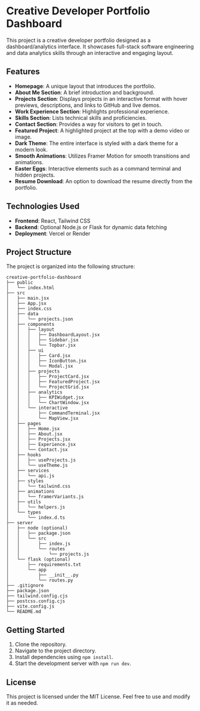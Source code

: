 # Creative Developer Portfolio Dashboard

This project is a creative developer portfolio designed as a dashboard/analytics interface. It showcases full-stack software engineering and data analytics skills through an interactive and engaging layout.

## Features

- **Homepage**: A unique layout that introduces the portfolio.
- **About Me Section**: A brief introduction and background.
- **Projects Section**: Displays projects in an interactive format with hover previews, descriptions, and links to GitHub and live demos.
- **Work Experience Section**: Highlights professional experience.
- **Skills Section**: Lists technical skills and proficiencies.
- **Contact Section**: Provides a way for visitors to get in touch.
- **Featured Project**: A highlighted project at the top with a demo video or image.
- **Dark Theme**: The entire interface is styled with a dark theme for a modern look.
- **Smooth Animations**: Utilizes Framer Motion for smooth transitions and animations.
- **Easter Eggs**: Interactive elements such as a command terminal and hidden projects.
- **Resume Download**: An option to download the resume directly from the portfolio.

## Technologies Used

- **Frontend**: React, Tailwind CSS
- **Backend**: Optional Node.js or Flask for dynamic data fetching
- **Deployment**: Vercel or Render

## Project Structure

The project is organized into the following structure:

```
creative-portfolio-dashboard
├── public
│   └── index.html
├── src
│   ├── main.jsx
│   ├── App.jsx
│   ├── index.css
│   ├── data
│   │   └── projects.json
│   ├── components
│   │   ├── layout
│   │   │   ├── DashboardLayout.jsx
│   │   │   ├── Sidebar.jsx
│   │   │   └── Topbar.jsx
│   │   ├── ui
│   │   │   ├── Card.jsx
│   │   │   ├── IconButton.jsx
│   │   │   └── Modal.jsx
│   │   ├── projects
│   │   │   ├── ProjectCard.jsx
│   │   │   ├── FeaturedProject.jsx
│   │   │   └── ProjectGrid.jsx
│   │   ├── analytics
│   │   │   ├── KPIWidget.jsx
│   │   │   └── ChartWindow.jsx
│   │   └── interactive
│   │       ├── CommandTerminal.jsx
│   │       └── MapView.jsx
│   ├── pages
│   │   ├── Home.jsx
│   │   ├── About.jsx
│   │   ├── Projects.jsx
│   │   ├── Experience.jsx
│   │   └── Contact.jsx
│   ├── hooks
│   │   ├── useProjects.js
│   │   └── useTheme.js
│   ├── services
│   │   └── api.js
│   ├── styles
│   │   └── tailwind.css
│   ├── animations
│   │   └── framerVariants.js
│   ├── utils
│   │   └── helpers.js
│   └── types
│       └── index.d.ts
├── server
│   ├── node (optional)
│   │   ├── package.json
│   │   └── src
│   │       ├── index.js
│   │       └── routes
│   │           └── projects.js
│   └── flask (optional)
│       ├── requirements.txt
│       └── app
│           ├── __init__.py
│           └── routes.py
├── .gitignore
├── package.json
├── tailwind.config.cjs
├── postcss.config.cjs
├── vite.config.js
└── README.md
```

## Getting Started

1. Clone the repository.
2. Navigate to the project directory.
3. Install dependencies using `npm install`.
4. Start the development server with `npm run dev`.

## License

This project is licensed under the MIT License. Feel free to use and modify it as needed.